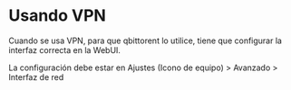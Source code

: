# Usando VPN

Cuando se usa VPN, para que qbittorent lo utilice, tiene que configurar la interfaz correcta en la WebUI.

La configuración debe estar en Ajustes (Icono de equipo) > Avanzado > Interfaz de red
